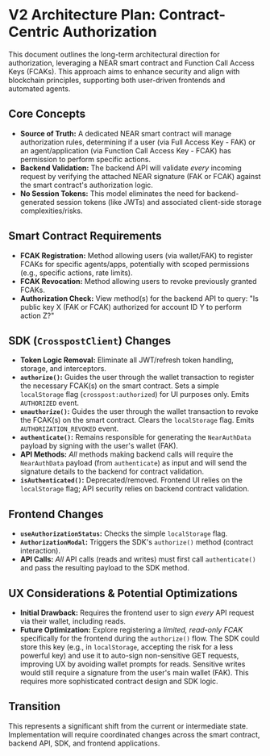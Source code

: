 # V2 Architecture Plan: Contract-Centric Authorization

This document outlines the long-term architectural direction for authorization, leveraging a NEAR smart contract and Function Call Access Keys (FCAKs). This approach aims to enhance security and align with blockchain principles, supporting both user-driven frontends and automated agents.

## Core Concepts

-   **Source of Truth:** A dedicated NEAR smart contract will manage authorization rules, determining if a user (via Full Access Key - FAK) or an agent/application (via Function Call Access Key - FCAK) has permission to perform specific actions.
-   **Backend Validation:** The backend API will validate *every* incoming request by verifying the attached NEAR signature (FAK or FCAK) against the smart contract's authorization logic.
-   **No Session Tokens:** This model eliminates the need for backend-generated session tokens (like JWTs) and associated client-side storage complexities/risks.

## Smart Contract Requirements

-   **FCAK Registration:** Method allowing users (via wallet/FAK) to register FCAKs for specific agents/apps, potentially with scoped permissions (e.g., specific actions, rate limits).
-   **FCAK Revocation:** Method allowing users to revoke previously granted FCAKs.
-   **Authorization Check:** View method(s) for the backend API to query: "Is public key X (FAK or FCAK) authorized for account ID Y to perform action Z?"

## SDK (`CrosspostClient`) Changes

-   **Token Logic Removal:** Eliminate all JWT/refresh token handling, storage, and interceptors.
-   **`authorize()`:** Guides the user through the wallet transaction to register the necessary FCAK(s) on the smart contract. Sets a simple `localStorage` flag (`crosspost:authorized`) for UI purposes only. Emits `AUTHORIZED` event.
-   **`unauthorize()`:** Guides the user through the wallet transaction to revoke the FCAK(s) on the smart contract. Clears the `localStorage` flag. Emits `AUTHORIZATION_REVOKED` event.
-   **`authenticate()`:** Remains responsible for generating the `NearAuthData` payload by signing with the user's wallet (FAK).
-   **API Methods:** *All* methods making backend calls will require the `NearAuthData` payload (from `authenticate`) as input and will send the signature details to the backend for contract validation.
-   **`isAuthenticated()`:** Deprecated/removed. Frontend UI relies on the `localStorage` flag; API security relies on backend contract validation.

## Frontend Changes

-   **`useAuthorizationStatus`:** Checks the simple `localStorage` flag.
-   **`AuthorizationModal`:** Triggers the SDK's `authorize()` method (contract interaction).
-   **API Calls:** *All* API calls (reads and writes) must first call `authenticate()` and pass the resulting payload to the SDK method.

## UX Considerations & Potential Optimizations

-   **Initial Drawback:** Requires the frontend user to sign *every* API request via their wallet, including reads.
-   **Future Optimization:** Explore registering a *limited, read-only FCAK* specifically for the frontend during the `authorize()` flow. The SDK could store this key (e.g., in `localStorage`, accepting the risk for a less powerful key) and use it to auto-sign non-sensitive GET requests, improving UX by avoiding wallet prompts for reads. Sensitive writes would still require a signature from the user's main wallet (FAK). This requires more sophisticated contract design and SDK logic.

## Transition

This represents a significant shift from the current or intermediate state. Implementation will require coordinated changes across the smart contract, backend API, SDK, and frontend applications.
